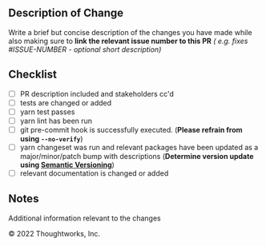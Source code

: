 ## Description of Change

<!--
Thank you for your Pull Request. Please provide a description above and review
the requirements below.

Contributors guide: https://github.com/cloud-carbon-footprint/ccf-backstage-plugin/blob/trunk/CONTRIBUTING.md
-->

Write a brief but concise description of the changes you have made while also making sure to **link the relevant issue number to this PR** _( e.g. fixes #ISSUE-NUMBER - optional short description)_

## Checklist

<!-- Remove items that do not apply. For completed items, change [ ] to [x]. -->

- [ ] PR description included and stakeholders cc'd
- [ ] tests are changed or added
- [ ] yarn test passes
- [ ] yarn lint has been run
- [ ] git pre-commit hook is successfully executed.
      (**Please refrain from using `--no-verify`**)
- [ ] yarn changeset was run and relevant packages have been updated as a major/minor/patch bump with descriptions
      (**Determine version update using [Semantic Versioning](https://semver.org/)**)
- [ ] relevant documentation is changed or added

## Notes

Additional information relevant to the changes

© 2022 Thoughtworks, Inc.
